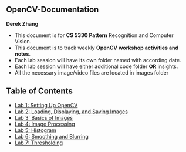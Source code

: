 ## OpenCV-Documentation

**Derek Zhang**

- This document is for **CS 5330 Pattern** Recognition and Computer Vision.
- This document is to track weekly **OpenCV workshop activities and notes**.
- Each lab session will have its own folder named with according date.
- Each lab session will have either additional code folder **OR** insights.
- All the necessary image/video files are located in images folder

## Table of Contents
- [Lab 1: Setting Up OpenCV](Lab1)
- [Lab 2: Loading, Displaying, and Saving Images](Lab2)
- [Lab 3: Basics of Images](Lab3)
- [Lab 4: Image Processing](Lab4)
- [Lab 5: Histogram](Lab5)
- [Lab 6: Smoothing and Blurring](Lab6)
- [Lab 7: Thresholding](Lab7)